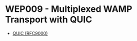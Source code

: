 # WEP009 - Multiplexed WAMP Transport with QUIC

* [QUIC (RFC9000)](https://www.rfc-editor.org/rfc/rfc9000.html)
